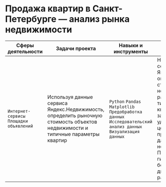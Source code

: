 # Продажа квартир в Санкт-Петербурге — анализ рынка недвижимости

Сферы деятельности | Задачи проекта                                  | Навыки и инструменты         |Описание проекта                                                  |
------------------ | ------------------------------------------------|------------------------------|------------------------------------------------------------------|
`Интернет-сервисы` `Площадки объявлений`| Используя данные сервиса Яндекс.Недвижимость, определить рыночную стоимость объектов недвижимости и типичные параметры квартир| `Python` `Pandas` `Matplotlib` `Предобработка данных` `Исследовательский анализ данных` `Визуализация данных` |На основе данных сервиса Яндекс.Недвижимость определена рыночная стоимость объектов недвижимости разного типа, типичные параметры квартир, в зависимости от удаленности от центра. Проведена предобработка данных. Добавлены новые данные. Построены гистограммы, боксплоты, диаграммы рассеивания.|
